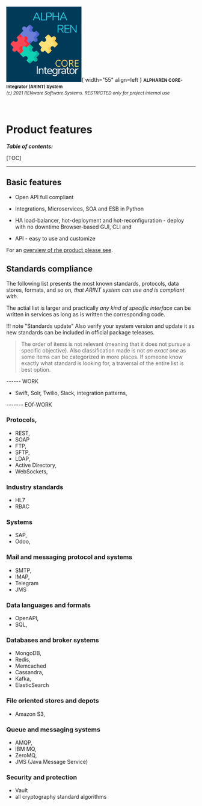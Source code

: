 ![arint_logo](../pictures/arint_logo.png){ width="55" align=left }
<small markdown>**ALPHAREN CORE-Integrator (ARINT) System**<br>
*(c) 2021 RENware Software Systems. RESTRICTED only for project internal use*
</small><br><br><br>


# Product features


***Table of contents:***

[TOC]

***




## Basic features

* Open API full compliant

* Integrations, Microservices, SOA and ESB in Python

* HA load-balancer, hot-deployment and hot-reconfiguration - deploy with no downtime
Browser-based GUI, CLI and

* API - easy to use and customize

For an [overview of rhe product please see](./130.02-Overview.md).




## Standards compliance

The following list presents the most known standards, protocols, data stores, formats, and so on, *that ARINT system can use and is compliant with*.

The actial list is larger and practically *any kind of specific interface* can be written in services as long as is written the corresponding code.

!!! note "Standards update"
    Also verify your system version and update it as new standards can be included in official package teleases.

>The order of items is not relevant (meaning that it does not pursue a specific objective). Also classification made is not *an exact one* as some items can be categorized in more places. If someone know exactly what standard is looking for, a traversal of the entire list is best option.



------ WORK

* Swift, Solr, Twilio, Slack, integration patterns, 

------- EOf-WORK 



### Protocols, 


* REST, 
* SOAP
* FTP, 
* SFTP,
* LDAP, 
* Active Directory,
* WebSockets,  






### Industry standards

* HL7
* RBAC





### Systems

* SAP,
* Odoo, 





### Mail and messaging protocol and systems

* SMTP, 
* IMAP, 
* Telegram
* JMS 




### Data languages and formats

* OpenAPI, 
* SQL,





### Databases and broker systems

* MongoDB, 
* Redis,
* Memcached
* Cassandra, 
* Kafka, 
* ElasticSearch 




### File oriented stores and depots


* Amazon S3,





### Queue and messaging systems


* AMQP, 
* IBM MQ, 
* ZeroMQ, 
* JMS (Java Message Service)




### Security and protection

* Vault 
* all cryptography standard algorithms


